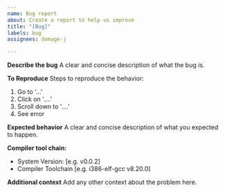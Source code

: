 ```yaml
---
name: Bug report
about: Create a report to help us improve
title: "[Bug]"
labels: bug
assignees: domage-j

---
```


**Describe the bug**
A clear and concise description of what the bug is.

**To Reproduce**
Steps to reproduce the behavior:
1. Go to '...'
2. Click on '....'
3. Scroll down to '....'
4. See error

**Expected behavior**
A clear and concise description of what you expected to happen.

**Compiler tool chain:**
 - System Version: [e.g. v0.0.2]
 - Compiler Toolchain [e.g. i386-elf-gcc v8.20.0]

**Additional context**
Add any other context about the problem here.
